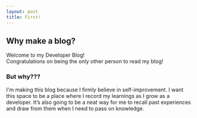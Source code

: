 ```yaml
---
layout: post
title: First!
---
```


## Why make a blog?

Welcome to my Developer Blog! <br />
Congratulations on being the only other person to read my blog!

### But why???

I'm making this blog because I firmly believe in self-improvement. I want this space to be a place where I record my learnings as I grow as a developer. It’s also going to be a neat way for me to recall past experiences and draw from them when I need to pass on knowledge.
